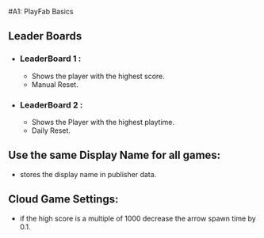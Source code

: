 #A1: PlayFab Basics
## Leader Boards
* ### LeaderBoard 1 :
  * Shows the player with the highest score.
  * Manual Reset.

* ### LeaderBoard 2 : 
  * Shows the Player with the highest playtime.
  * Daily Reset.

## Use the same Display Name for all games:
* stores the display name in publisher data.

## Cloud Game Settings:
* if the high score is a multiple of 1000 decrease the arrow spawn time by 0.1.

